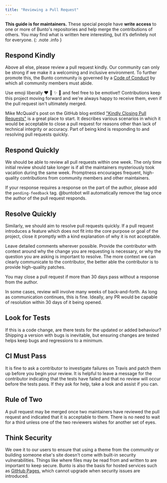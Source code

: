 ```yaml
---
title: "Reviewing a Pull Request"
---
```


**This guide is for maintainers.** These special people have **write access** to one or more of Bunto's repositories and help merge the contributions of others. You may find what is written here interesting, but it’s definitely not for everyone.
{: .note .info }

## Respond Kindly

Above all else, please review a pull request kindly. Our community can only be strong if we make it a welcoming and inclusive environment. To further promote this, the Bunto community is governed by a [Code of Conduct](/docs/conduct/) by which all community members must abide.

Use emoji liberally :heart: :tada: :sparkles: :confetti_ball: and feel free to be emotive!! Contributions keep this project moving forward and we're always happy to receive them, even if the pull request isn't ultimately merged.

Mike McQuaid's post on the GitHub blog entitled ["Kindly Closing Pull Requests"](https://github.com/blog/2124-kindly-closing-pull-requests) is a great place to start. It describes various scenarios in which it would be acceptable to close a pull request for reasons other than lack of technical integrity or accuracy. Part of being kind is responding to and resolving pull requests quickly.

## Respond Quickly

We should be able to review all pull requests within one week. The only time initial review should take longer is if all the maintainers mysteriously took vacation during the same week. Promptness encourages frequent, high-quality contributions from community members and other maintainers.

If your response requires a response on the part of the author, please add the `pending-feedback` tag. @buntobot will automatically remove the tag once the author of the pull request responds.

## Resolve Quickly

Similarly, we should aim to resolve pull requests quickly. If a pull request introduces a feature which does not fit into the core purpose or goal of the project, close it promptly with a kind explanation of why it is not acceptable.

Leave detailed comments wherever possible. Provide the contributor with context around why the change you are requesting is necessary, or why the question you are asking is important to resolve. The more context we can clearly communicate to the contributor, the better able the contributor is to provide high-quality patches.

You may close a pull request if more than 30 days pass without a response from the author.

In some cases, review will involve many weeks of back-and-forth. As long as communication continues, this is fine. Ideally, any PR would be capable of resolution within 30 days of it being opened.

## Look for Tests

If this is a code change, are there tests for the updated or added behaviour? Shipping a version with bugs is inevitable, but ensuring changes are tested helps keep bugs and regressions to a minimum.

## CI Must Pass

It is fine to ask a contributor to investigate failures on Travis and patch them up before you begin your review. It is helpful to leave a message for the contributor indicating that the tests have failed and that no review will occur before the tests pass. If they ask for help, take a look and assist if you can.

## Rule of Two

A pull request may be merged once two maintainers have reviewed the pull request and indicated that it is acceptable to them. There is no need to wait for a third unless one of the two reviewers wishes for another set of eyes.

## Think Security

We owe it to our users to ensure that using a theme from the community or building someone else's site doesn't come with built-in security vulnerabilities. Things like where files may be read from and written to are important to keep secure. Bunto is also the basis for hosted services such as [GitHub Pages](https://pages.github.com), which cannot upgrade when security issues are introduced.
